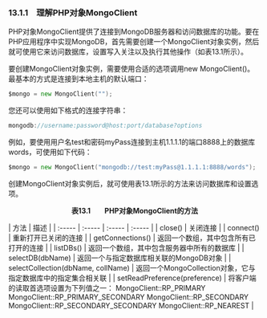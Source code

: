 ### 13.1.1　理解PHP对象MongoClient

PHP对象MongoClient提供了连接到MongoDB服务器和访问数据库的功能。要在PHP应用程序中实现MongoDB，首先需要创建一个MongoClient对象实例，然后就可使用它来访问数据库，设置写入关注以及执行其他操作（如表13.1所示）。

要创建MongoClient对象实例，需要使用合适的选项调用new MongoClient()。最基本的方式是连接到本地主机的默认端口：

```go
$mongo = new MongoClient("");
```

您还可以使用如下格式的连接字符串：

```go
mongodb://username:password@host:port/database?options
```

例如，要使用用户名test和密码myPass连接到主机1.1.1.1的端口8888上的数据库words，可使用如下代码：

```go
$mongo = new MongoClient("mongodb://test:myPass@1.1.1.1:8888/words");
```

创建MongoClient对象实例后，就可使用表13.1所示的方法来访问数据库和设置选项。

<center class="my_markdown"><b class="my_markdown">表13.1　　PHP对象MongoClient的方法</b></center>

| 方法 | 描述 |
| :-----  | :-----  | :-----  | :-----  |
| close() | 关闭连接 |
| connect() | 重新打开已关闭的连接 |
| getConnections() | 返回一个数组，其中包含所有已打开的连接 |
| listDBs() | 返回一个数组，其中包含服务器中所有的数据库 |
| selectDB(dbName) | 返回一个与指定数据库相关联的MongoDB对象 |
| selectCollection(dbName, collName) | 返回一个MongoCollection对象，它与指定数据库中的指定集合相关联 |
| setReadPreference(preference) | 将客户端的读取首选项设置为下列值之一： MongoClient::RP_PRIMARY MongoClient::RP_PRIMARY_SECONDARY MongoClient::RP_SECONDARY MongoClient::RP_SECONDARY_SECONDARY MongoClient::RP_NEAREST |

